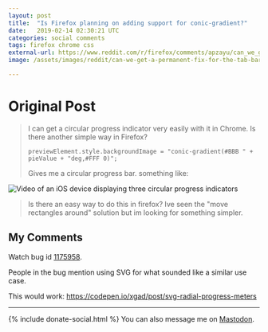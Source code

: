 ```yaml
---
layout: post
title:  "Is Firefox planning on adding support for conic-gradient?"
date:   2019-02-14 02:30:21 UTC
categories: social comments
tags: firefox chrome css
external-url: https://www.reddit.com/r/firefox/comments/apzayu/can_we_get_a_permanent_fix_for_the_tab_bar_color/
image: /assets/images/reddit/can-we-get-a-permanent-fix-for-the-tab-bar-color-issue-with-the-latest-ff-version-in-w10-imgur.png

---
```


# Original Post

>I can get a circular progress indicator very easily with it in Chrome. Is there another simple way in Firefox?
>
> `previewElement.style.backgroundImage = "conic-gradient(#BBB " + pieValue + "deg,#FFF 0)";`
>
> Gives me a circular progress bar. something like:

<p>
	<picture>
	  <img src="{{site.url}}/assets/images/reddit/circular-progress-ios.gif" alt="Video of an iOS device displaying three circular progress indicators" />
	</picture>
</p>

>Is there an easy way to do this in firefox? Ive seen the "move rectangles around" solution but im looking for something simpler.

## My Comments

Watch bug id [1175958](https://bugzilla.mozilla.org/show_bug.cgi?id=1175958 "[meta] Implement conic gradients from CSS Image Values Level 4"). 

People in the bug mention using SVG for what sounded like a similar use case.

This would work: <https://codepen.io/xgad/post/svg-radial-progress-meters>

---

{% include donate-social.html %} You can also message me on [Mastodon](https://mastodon.social/@yoasif).